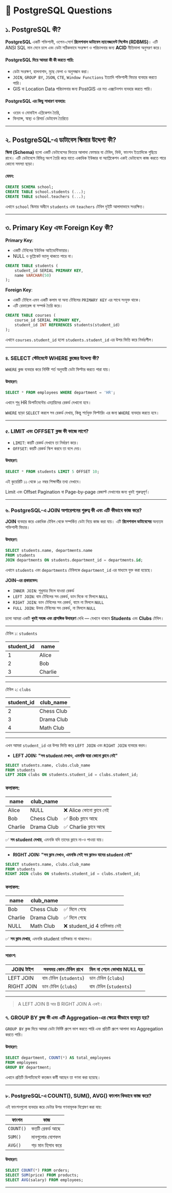 # 📘 PostgreSQL Questions

## ১. PostgreSQL কী?

**PostgreSQL** একটি শক্তিশালী, ওপেন-সোর্স **রিলেশনাল ডাটাবেস ম্যানেজমেন্ট সিস্টেম (RDBMS)**। এটি ANSI SQL মান মেনে চলে এবং ডেটা সঠিকভাবে সংরক্ষণ ও পরিচালনার জন্য **ACID** নীতিমালা অনুসরণ করে।

#### PostgreSQL দিয়ে আমরা কী কী করতে পারি:

- ডেটা সংরক্ষণ, হালনাগাদ, মুছে ফেলা ও অনুসন্ধান করা।
- `JOIN`, `GROUP BY`, `JSON`, `CTE`, `Window Functions` ইত্যাদি শক্তিশালী ফিচার ব্যবহার করতে পারি।
- GIS বা Location Data পরিচালনার জন্য PostGIS এর মত এক্সটেনশন ব্যবহার করতে পারি।

####  PostgreSQL এর কিছু সাধারণ ব্যবহার:

- ওয়েব ও মোবাইল এপ্লিকেশন তৈরি,
- ফিন্যান্স, স্বাস্থ্য ও রিসার্চ ডেটাবেস তৈরিতে

---

## ২. PostgreSQL-এ ডাটাবেস স্কিমার উদ্দেশ্য কী?

**স্কিমা (Schema)** হলো একটি ডেটাবেসের ভিতরে আলাদা ফোল্ডার যা টেবিল, ভিউ, ফাংশন ইত্যাদিকে গুছিয়ে রাখে। এটি ডেটাবেসে বিভিন্ন অংশ তৈরি করে যাতে একাধিক ইউজার বা অ্যাপ্লিকেশন একই ডেটাবেসে কাজ করতে পারে কোনো সমস্যা ছাড়া।

####  যেমন:

```sql
CREATE SCHEMA school;
CREATE TABLE school.students (...);
CREATE TABLE school.teachers (...);
```

এখানে `school` স্কিমার অধীনে `students` এবং `teachers` টেবিল দুইটি আলাদাভাবে সংরক্ষিত।

---

## ৩. Primary Key এবং Foreign Key কী?

**Primary Key**:

- একটি টেবিলের ইউনিক আইডেন্টিফায়ার।
- NULL ও ডুপ্লিকেট ভ্যালু থাকতে পারে না।

```sql
CREATE TABLE students (
    student_id SERIAL PRIMARY KEY,
    name VARCHAR(50)
);
```

**Foreign Key**:

- একটি টেবিলে এমন একটি কলাম যা অন্য টেবিলের `PRIMARY KEY` এর সাথে সংযুক্ত থাকে।
- এটি রেফারেন্স বা সম্পর্ক তৈরি করে।

```sql
CREATE TABLE courses (
    course_id SERIAL PRIMARY KEY,
    student_id INT REFERENCES students(student_id)
);
```

এখানে `courses.student_id` হলো `students.student_id` এর উপর ভিত্তি করে নির্ভরশীল।

---

### ৪. SELECT স্টেটমেন্টে WHERE ক্লজের উদ্দেশ্য কী?

`WHERE` ক্লজ ব্যবহার করে নির্দিষ্ট শর্ত অনুযায়ী ডেটা ফিল্টার করতে পারা যায়।

#### উদাহরণ:

```sql
SELECT * FROM employees WHERE department = 'HR';
```

এখানে শুধু HR ডিপার্টমেন্টের এমপ্লয়িদের রেকর্ড দেখানো হবে।

`WHERE` ছাড়া `SELECT` করলে সব রেকর্ড দেখায়, কিন্তু শর্তযুক্ত ফিল্টারিং এর জন্য `WHERE` ব্যবহার করতে হবে।

---

### ৫. LIMIT এবং OFFSET ক্লজ কী কাজে লাগে?

- `LIMIT`: কয়টি রেকর্ড দেখাবে তা নির্ধারণ করে।
- `OFFSET`: কয়টি রেকর্ড স্কিপ করবে তা বলে দেয়।

####  উদাহরণ:

```sql
SELECT * FROM students LIMIT 5 OFFSET 10;
```

এই কুয়েরিটি ১১ থেকে ১৫ নম্বর শিক্ষার্থীর তথ্য দেখাবে।

Limit এবং Offset Pagination বা Page-by-page রেজাল্ট দেখানোর জন্য খুবই গুরুত্বপূর্ণ।

---

### ৬. PostgreSQL-এ JOIN অপারেশনের গুরুত্ব কী এবং এটি কীভাবে কাজ করে?

**JOIN** ব্যবহার করে একাধিক টেবিল থেকে সম্পর্কিত ডেটা নিয়ে কাজ করা যায়। এটি **রিলেশনাল ডাটাবেসের** অন্যতম শক্তিশালী ফিচার।

#### উদাহরণ:

```sql
SELECT students.name, departments.name
FROM students
JOIN departments ON students.department_id = departments.id;
```

এখানে `students` এবং `departments` টেবিলকে `department_id` এর মাধ্যমে যুক্ত করা হয়েছে।

**JOIN-এর প্রকারভেদ:**

- `INNER JOIN`: শুধুমাত্র মিলে যাওয়া রেকর্ড
- `LEFT JOIN`: বাম টেবিলের সব রেকর্ড, ডান দিকে না মিললে `NULL`
- `RIGHT JOIN`: ডান টেবিলের সব রেকর্ড, বামে না মিললে `NULL`
- `FULL JOIN`: উভয় টেবিলের সব রেকর্ড, না মিললে `NULL`

চলো আমরা একটি **খুবই সহজ এবং প্রাসঙ্গিক উদাহরণ** দেখি — যেখানে থাকবে **Students** এবং **Clubs** টেবিল।

---

টেবিল ১: `students`

| student_id | name    |
| ---------- | ------- |
| 1          | Alice   |
| 2          | Bob     |
| 3          | Charlie |

---

টেবিল ২: `clubs`

| student_id | club_name  |
| ---------- | ---------- |
| 2          | Chess Club |
| 3          | Drama Club |
| 4          | Math Club  |

---

এখন আমরা `student_id` এর উপর ভিত্তি করে `LEFT JOIN` এবং `RIGHT JOIN` ব্যবহার করব।

- **LEFT JOIN: "সব student দেখাও, এমনকি যারা কোনো ক্লাবে নেই"**

```sql
SELECT students.name, clubs.club_name
FROM students
LEFT JOIN clubs ON students.student_id = clubs.student_id;
```

### ফলাফল:

| name    | club_name  |                          |
| ------- | ---------- | ------------------------ |
| Alice   | NULL       | ❌ Alice কোনো ক্লাবে নেই |
| Bob     | Chess Club | ✅ Bob ক্লাবে আছে        |
| Charlie | Drama Club | ✅ Charlie ক্লাবে আছে    |

✅ **সব student দেখায়**, এমনকি যদি তাদের ক্লাবে না-ও পাওয়া যায়।

---

- **RIGHT JOIN: "সব ক্লাব দেখাও, এমনকি সেই সব ক্লাবও যাদের student নেই"**

```sql
SELECT students.name, clubs.club_name
FROM students
RIGHT JOIN clubs ON students.student_id = clubs.student_id;
```

### ফলাফল:

| name    | club_name  |                              |
| ------- | ---------- | ---------------------------- |
| Bob     | Chess Club | ✅ মিলে গেছে                 |
| Charlie | Drama Club | ✅ মিলে গেছে                 |
| NULL    | Math Club  | ❌ student_id 4 তালিকায় নেই |

✅ **সব ক্লাব দেখায়**, এমনকি student তালিকায় না থাকলেও।

---

#### সারাংশ:

| JOIN টাইপ  | সবসময় কোন টেবিল রাখে  | মিল না পেলে কোথায় NULL হয় |
| ---------- | ---------------------- | --------------------------- |
| LEFT JOIN  | বাম টেবিল (`students`) | ডান টেবিল (`clubs`)         |
| RIGHT JOIN | ডান টেবিল (`clubs`)    | বাম টেবিল (`students`)      |

---

> A LEFT JOIN B আর B RIGHT JOIN A একই।

### ৭. GROUP BY ক্লজ কী এবং এটি Aggregation-এর ক্ষেত্রে কীভাবে ব্যবহৃত হয়?

`GROUP BY` ক্লজ দিয়ে আমরা ডেটা নির্দিষ্ট গ্রুপে ভাগ করতে পারি এবং প্রতিটি গ্রুপে আলাদা করে Aggregation করতে পারি।

#### উদাহরণ:

```sql
SELECT department, COUNT(*) AS total_employees
FROM employees
GROUP BY department;
```

এখানে প্রতিটি ডিপার্টমেন্টে কতজন কর্মী আছেন তা গণনা করা হয়েছে।

---

### ৮. PostgreSQL-এ COUNT(), SUM(), AVG() ফাংশন কিভাবে কাজ করে?

এই ফাংশনগুলো ব্যবহার করে ডেটার উপর গণনামূলক বিশ্লেষণ করা যায়:

| ফাংশন     | কাজ              |
| --------- | ---------------- |
| `COUNT()` | কতটি রেকর্ড আছে  |
| `SUM()`   | মানগুলোর যোগফল   |
| `AVG()`   | গড় মান হিসাব করে |

#### উদাহরণ:

```sql
SELECT COUNT(*) FROM orders;
SELECT SUM(price) FROM products;
SELECT AVG(salary) FROM employees;
```

---
